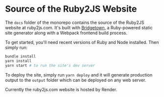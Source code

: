# Source of the Ruby2JS Website

The `docs` folder of the monorepo contains the source of the Ruby2JS website at ruby2js.com. It's built with [Bridgetown](https://www.bridgetownrb.com), a Ruby-powered static site generator along with a Webpack frontend build process.

To get started, you'll need recent versions of Ruby and Node installed. Then simply run:

```sh
bundle install
yarn install
yarn start # to run the site's dev server
```

To deploy the site, simply run `yarn deploy` and it will generate production output to the `output` folder which can be deployed on any web server.

Currently the ruby2js.com website is hosted by Render.
